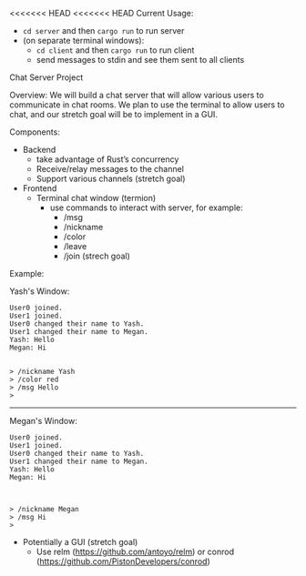 <<<<<<< HEAD
<<<<<<< HEAD
Current Usage:

- `cd server` and then `cargo run` to run server
- (on separate terminal windows):
  - `cd client` and then `cargo run` to run client
  - send messages to stdin and see them sent to all clients

Chat Server Project

Overview:
We will build a chat server that will allow various users to communicate in chat rooms. We plan to use the terminal to allow users to chat, and our stretch goal will be to implement in a GUI.


Components:
* Backend
   * take advantage of Rust’s concurrency
   * Receive/relay messages to the channel
   * Support various channels (stretch goal)
* Frontend
   * Terminal chat window (termion)
      * use commands to interact with server, for example:
         * /msg <msg>
         * /nickname <nickname>
         * /color <color>
         * /leave
         * /join <channel> (strech goal)

Example:

Yash's Window:
```
User0 joined.
User1 joined.
User0 changed their name to Yash.
User1 changed their name to Megan.
Yash: Hello
Megan: Hi


> /nickname Yash
> /color red
> /msg Hello
>
```
--------------------------------------------------------------------------------------------------------------
Megan's Window:
```
User0 joined.
User1 joined.
User0 changed their name to Yash.
User1 changed their name to Megan.
Yash: Hello
Megan: Hi



> /nickname Megan
> /msg Hi
>
```
   * Potentially a GUI (stretch goal)
      * Use relm (https://github.com/antoyo/relm) or conrod (https://github.com/PistonDevelopers/conrod)
